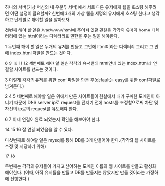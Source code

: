 하나의 서버(가상 머신의 내 우분투 서버)에서 서로 다른 유저에게 웹을 호스팅 해주려면 어떤 설정이 필요할까?
한번에 3개의 가상 웹을 세명의 유저에게 호스팅 한다고 생각하고 단계별로 해야할 일을 알아보자.

첫번째 해야 할 일은 /var/www/html에 주어져 있던 권한을 각각의 유저의 home 디렉터리에 있는 html이라는 디렉터리로 권한을 주는 일을 해야한다.

1
두번째 해야 할 일은 두개의 유저를 만들고 그안에 html이라는 디렉터리 그리고 그 안에 index.html 파일을 만드는 것이다.

8
9
10
11
12
세번째로 해야 할 일은 각각의 유저들의 html안에 있는 index.html과 연결할 사이트를 만드는 것이다.

3
이렇게 각각의 유저를 위한 conf 파일을 만든 후(default는 easy를 위한 conf파일로 남겨둔다.)

2
4
5
네번째로 해야할 일은 위에서 만든 사이트들이 현실에서 내가 구매한 도메인이 아니기 때문에 DNS server ip로 request를 던지기 전에 hosts를 조정함으로써 차단 및 자신의 ip로의 request를 유도해야 한다.

6
7
이제 연결이 완료 되었는지 확인을 해보아야 한다.

14
15
16
잘 연결 되었음을 알 수 있다.

다섯번째로 해야할 일은 mysql를 통해 DB를 3개 만들어야 한다.(각각의 웹 사이트를 수정 및 저장하기 위해)

17
18

두번째는 각각의 유저들이 가지고 싶어하는 도메인 이름의 웹 사이트를 만들고 활성화 해야한다.
(이때, 아직 유저들을 만들고 DB를 만들지는 않았지만 만들 것이라는 가정하에 진행한다.)

